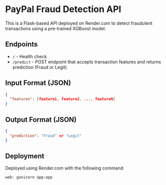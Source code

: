 # PayPal Fraud Detection API

This is a Flask-based API deployed on Render.com to detect fraudulent transactions using a pre-trained XGBoost model.

## Endpoints

- `/` - Health check
- `/predict` - POST endpoint that accepts transaction features and returns prediction (Fraud or Legit)

## Input Format (JSON)
```json
{
  "features": [feature1, feature2, ..., featureN]
}
```

## Output Format (JSON)
```json
{
  "prediction": "Fraud" or "Legit"
}
```

## Deployment

Deployed using Render.com with the following command:
```
web: gunicorn app:app
```